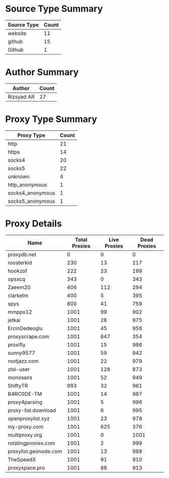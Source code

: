 # Source Type Summary

| Source Type | Count |
|-------------|-------|
| website | 11 |
| github | 15 |
| Github | 1 |


# Author Summary

| Author | Count |
|--------|-------|
| Rizsyad AR | 27 |


# Proxy Type Summary

| Proxy Type | Count |
|------------|-------|
| http | 21 |
| https | 14 |
| socks4 | 20 |
| socks5 | 22 |
| unknown | 4 |
| http_anonymous | 1 |
| socks4_anonymous | 1 |
| socks5_anonymous | 1 |


# Proxy Details

| Name | Total Proxies | Live Proxies | Dead Proxies |
|------|---------------|--------------|---------------|
| proxydb.net | 0 | 0 | 0 |
| roosterkid | 230 | 13 | 217 |
| hookzof | 222 | 23 | 199 |
| opsxcq | 343 | 0 | 343 |
| Zaeem20 | 406 | 112 | 294 |
| clarketm | 400 | 5 | 395 |
| spys | 800 | 41 | 759 |
| mmppx12 | 1001 | 99 | 902 |
| jetkai | 1001 | 26 | 975 |
| ErcinDedeoglu | 1001 | 45 | 956 |
| proxyscrape.com | 1001 | 647 | 354 |
| proxifly | 1001 | 15 | 986 |
| sunny9577 | 1001 | 59 | 942 |
| rootjazz.com | 1001 | 22 | 979 |
| zloi-user | 1001 | 128 | 873 |
| monosans | 1001 | 52 | 949 |
| ShiftyTR | 993 | 32 | 961 |
| B4RC0DE-TM | 1001 | 14 | 987 |
| proxy4parsing | 1001 | 5 | 996 |
| proxy-list.download | 1001 | 6 | 995 |
| openproxylist.xyz | 1001 | 23 | 978 |
| my-proxy.com | 1001 | 625 | 376 |
| multiproxy.org | 1001 | 0 | 1001 |
| rotatingproxies.com | 1001 | 2 | 999 |
| proxylist.geonode.com | 1001 | 13 | 988 |
| TheSpeedX | 1001 | 91 | 910 |
| proxyspace.pro | 1001 | 88 | 913 |
